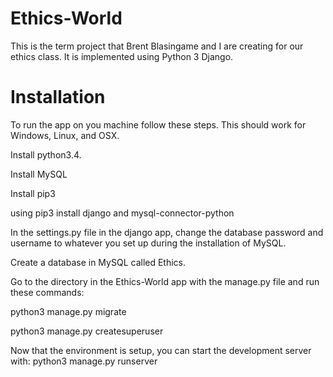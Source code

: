 Ethics-World
============

This is the term project that Brent Blasingame and I are creating for our ethics class.  It is implemented using Python 3 Django.

Installation
============

To run the app on you machine follow these steps.  This should work for Windows, Linux, and OSX.

Install python3.4.  

Install MySQL

Install pip3

using pip3 install django and mysql-connector-python

In the settings.py file in the django app, change the database password and username to whatever you set up during the installation of MySQL.

Create a database in MySQL called Ethics.  

Go to the directory in the Ethics-World app with the manage.py file and run these commands:

python3 manage.py migrate

python3 manage.py createsuperuser

Now that the environment is setup, you can start the development server with: python3 manage.py runserver
